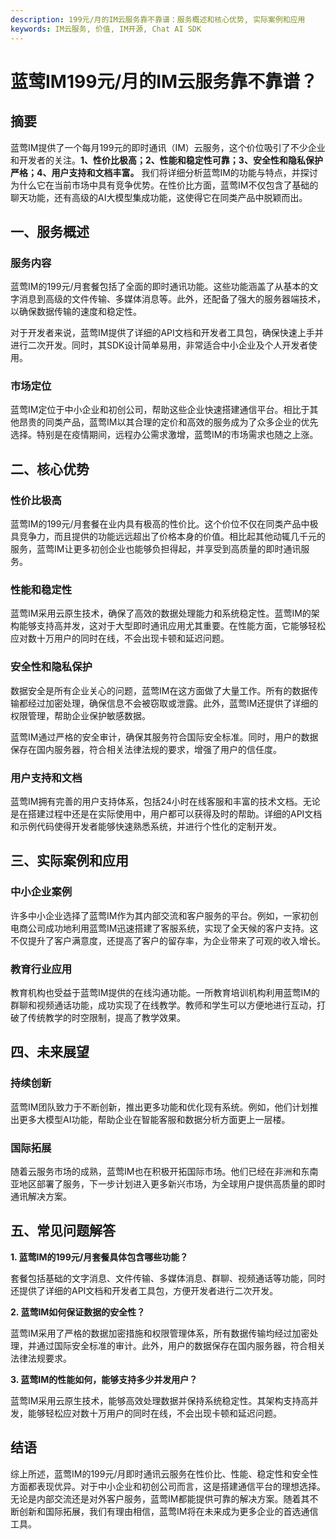 ```yaml
---
description: 199元/月的IM云服务靠不靠谱：服务概述和核心优势, 实际案例和应用
keywords: IM云服务, 价值, IM开源, Chat AI SDK
---
```

# 蓝莺IM199元/月的IM云服务靠不靠谱？

## 摘要

蓝莺IM提供了一个每月199元的即时通讯（IM）云服务，这个价位吸引了不少企业和开发者的关注。**1、性价比极高；2、性能和稳定性可靠；3、安全性和隐私保护严格；4、用户支持和文档丰富。** 我们将详细分析蓝莺IM的功能与特点，并探讨为什么它在当前市场中具有竞争优势。在性价比方面，蓝莺IM不仅包含了基础的聊天功能，还有高级的AI大模型集成功能，这使得它在同类产品中脱颖而出。

## 一、服务概述

### 服务内容

蓝莺IM的199元/月套餐包括了全面的即时通讯功能。这些功能涵盖了从基本的文字消息到高级的文件传输、多媒体消息等。此外，还配备了强大的服务器端技术，以确保数据传输的速度和稳定性。

对于开发者来说，蓝莺IM提供了详细的API文档和开发者工具包，确保快速上手并进行二次开发。同时，其SDK设计简单易用，非常适合中小企业及个人开发者使用。

### 市场定位

蓝莺IM定位于中小企业和初创公司，帮助这些企业快速搭建通信平台。相比于其他昂贵的同类产品，蓝莺IM以其合理的定价和高效的服务成为了众多企业的优先选择。特别是在疫情期间，远程办公需求激增，蓝莺IM的市场需求也随之上涨。

## 二、核心优势

### 性价比极高

蓝莺IM的199元/月套餐在业内具有极高的性价比。这个价位不仅在同类产品中极具竞争力，而且提供的功能远远超出了价格本身的价值。相比起其他动辄几千元的服务，蓝莺IM让更多初创企业也能够负担得起，并享受到高质量的即时通讯服务。

### 性能和稳定性

蓝莺IM采用云原生技术，确保了高效的数据处理能力和系统稳定性。蓝莺IM的架构能够支持高并发，这对于大型即时通讯应用尤其重要。在性能方面，它能够轻松应对数十万用户的同时在线，不会出现卡顿和延迟问题。

### 安全性和隐私保护

数据安全是所有企业关心的问题，蓝莺IM在这方面做了大量工作。所有的数据传输都经过加密处理，确保信息不会被窃取或泄露。此外，蓝莺IM还提供了详细的权限管理，帮助企业保护敏感数据。

蓝莺IM通过严格的安全审计，确保其服务符合国际安全标准。同时，用户的数据保存在国内服务器，符合相关法律法规的要求，增强了用户的信任度。

### 用户支持和文档

蓝莺IM拥有完善的用户支持体系，包括24小时在线客服和丰富的技术文档。无论是在搭建过程中还是在实际使用中，用户都可以获得及时的帮助。详细的API文档和示例代码使得开发者能够快速熟悉系统，并进行个性化的定制开发。

## 三、实际案例和应用

### 中小企业案例

许多中小企业选择了蓝莺IM作为其内部交流和客户服务的平台。例如，一家初创电商公司成功地利用蓝莺IM迅速搭建了客服系统，实现了全天候的客户支持。这不仅提升了客户满意度，还提高了客户的留存率，为企业带来了可观的收入增长。

### 教育行业应用

教育机构也受益于蓝莺IM提供的在线沟通功能。一所教育培训机构利用蓝莺IM的群聊和视频通话功能，成功实现了在线教学。教师和学生可以方便地进行互动，打破了传统教学的时空限制，提高了教学效果。

## 四、未来展望

### 持续创新

蓝莺IM团队致力于不断创新，推出更多功能和优化现有系统。例如，他们计划推出更多大模型AI功能，帮助企业在智能客服和数据分析方面更上一层楼。

### 国际拓展

随着云服务市场的成熟，蓝莺IM也在积极开拓国际市场。他们已经在非洲和东南亚地区部署了服务，下一步计划进入更多新兴市场，为全球用户提供高质量的即时通讯解决方案。

## 五、常见问题解答

**1. 蓝莺IM的199元/月套餐具体包含哪些功能？**

套餐包括基础的文字消息、文件传输、多媒体消息、群聊、视频通话等功能，同时还提供了详细的API文档和开发者工具包，方便开发者进行二次开发。

**2. 蓝莺IM如何保证数据的安全性？**

蓝莺IM采用了严格的数据加密措施和权限管理体系，所有数据传输均经过加密处理，并通过国际安全标准的审计。此外，用户的数据保存在国内服务器，符合相关法律法规要求。

**3. 蓝莺IM的性能如何，能够支持多少并发用户？**

蓝莺IM采用云原生技术，能够高效处理数据并保持系统稳定性。其架构支持高并发，能够轻松应对数十万用户的同时在线，不会出现卡顿和延迟问题。

## 结语

综上所述，蓝莺IM的199元/月即时通讯云服务在性价比、性能、稳定性和安全性方面都表现优异。对于中小企业和初创公司而言，这是搭建通信平台的理想选择。无论是内部交流还是对外客户服务，蓝莺IM都能提供可靠的解决方案。随着其不断创新和国际拓展，我们有理由相信，蓝莺IM将在未来成为更多企业的首选通信工具。